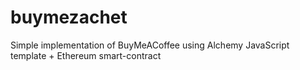 # buymezachet
Simple implementation of BuyMeACoffee using Alchemy JavaScript template + Ethereum smart-contract
